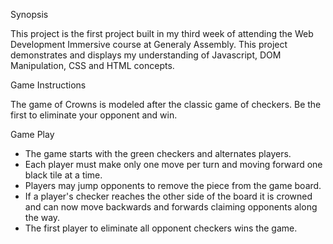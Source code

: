 Synopsis

This project is the first project built in my third week of attending the Web Development Immersive course at Generaly Assembly. This project demonstrates and displays my understanding of Javascript, DOM Manipulation, CSS and HTML concepts.


Game Instructions

The game of Crowns is modeled after the classic game of checkers.
Be the first to eliminate your opponent and win.


Game Play

- The game starts with the green checkers and alternates players.
- Each player must make only one move per turn and moving forward one black tile at a time.
- Players may jump opponents to remove the piece from the game board.
- If a player's checker reaches the other side of the board it is crowned and can now move backwards and forwards claiming opponents along the way.
- The first player to eliminate all opponent checkers wins the game.
